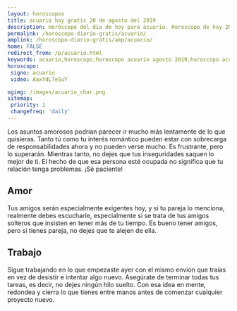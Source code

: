 ```yaml
---
layout: horoscopos
title: acuario hoy gratis 20 de agosto del 2019 
description: Horóscopo del dia de hoy para acuario. Horoscopo de hoy 20 de agosto del 2019. Las predicciones de amor, trabajo, vida personal gratis.
permalink: /horoscopo-diario-gratis/acuario/
amplink: /horoscopo-diario-gratis/amp/acuario/
home: FALSE
redirect_from: /p/acuario.html
keywords: acuario,horoscopo,horoscopo acuario agosto 2019,horoscopo acuario hoy,tarot acuario agosto 2019,horoscopo acuario,tarot acuario hoy,horoscopo de hoy,horoscopo diario,tarot del amor,horoscopo de hoy acuario,horoscopo diario del tarot, Horoscopo de hoy acuario 20 de agosto del 2019,horóscopo del día,signos zodiacales 2019, el horoscopo de hoy
horoscopo:
 signo: acuario
 video: AaxYdLTeSuY

ogimg: /images/acuario_char.png
sitemap:
 priority: 1
 changefreq: 'daily'
---
```



Los asuntos amorosos podrían parecer ir mucho más lentamente de lo que quisieras. Tanto tú como tu interés romántico pueden estar con sobrecarga de responsabilidades ahora y no pueden verse mucho. Es frustrante, pero lo superarán. Mientras tanto, no dejes que tus inseguridades saquen lo mejor de ti. El hecho de que esa persona esté ocupada no significa que tu relación tenga problemas. ¡Sé paciente!

## Amor

Tus amigos serán especialmente exigentes hoy, y si tu pareja lo menciona, realmente debes escucharle, especialmente si se trata de tus amigos solteros que insisten en tener más de tu tiempo. Es bueno tener amigos, pero si tienes pareja, no dejes que te alejen de ella.

## Trabajo

Sigue trabajando en lo que empezaste ayer con el mismo envión que traías en vez de desistir e intentar algo nuevo. Asegúrate de terminar todas tus tareas, es decir, no dejes ningún hilo suelto. Con esa idea en mente, redondea y cierra lo que tienes entre manos antes de comenzar cualquier proyecto nuevo.